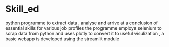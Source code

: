 # Skill_ed
python programme to extract data , analyse and arrive at a conclusion of essential skills for various job profiles
the programme employs selenium to scrap data from python and uses plotly to convert it to useful visulization , a basic webapp is developed using the streamlit module
